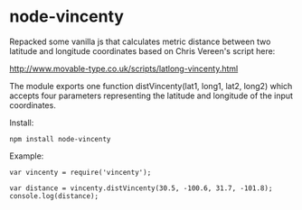 node-vincenty
=============

Repacked some vanilla js that calculates metric distance between two latitude and longitude coordinates based on Chris Vereen's script here:

http://www.movable-type.co.uk/scripts/latlong-vincenty.html

The module exports one function distVincenty(lat1, long1, lat2, long2) which accepts four parameters representing the latitude and longitude of the input coordinates.

Install:

    npm install node-vincenty

Example:

    var vincenty = require('vincenty');

    var distance = vincenty.distVincenty(30.5, -100.6, 31.7, -101.8);
    console.log(distance);
